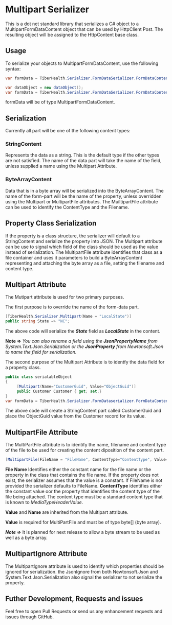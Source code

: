 # Multipart Serializer	

This is a dot net standard library that serializes a C# object to a MultipartFormDataContent object that can be used by HttpClient Post. The resulting object will be assigned to the HttpContent base class.

## Usage

To serialize your objects to MultipartFormDataContent, use the following syntax:

```c#
var formData = TiberHealth.Serializer.FormDataSerializer.FormDataContent(obj);
```

```c#
var dataObject = new dataObject();
var formData = TiberHealth.Serializer.FormDataSerializer.FormDataContent(dataObject);
```

formData will be of type MultipartFormDataContent.

## Serialization

Currently all part will be one of the following content types:

### StringContent

Represents the data as a string. This is the default type if the other types are not satisfied. The name of the data part will take the name of the field, unless supplied a name using the Multipart Attribute.

### ByteArrayContent

Data that is in a byte array will be serialized into the ByteArrayContent. The name of the form-part will be the name of the property, unless overridden using the Multipart or MultipartFile attributes.  The MuiltipartFile attribute can be used to identify the ContentType and the Filename. 

## Property Class Serialization

If the property is a class structure, the serializer will default to a StringContent and serialize the property into JSON. The Multipart attribute can be use to signal which field of the class should be used as the value instead of serialization. The MultipartFile attribute identifies that class as a file container and uses it parameters to build a ByteArrayContent representing and attaching the byte array as a file, setting the filename and content type. 

## Multipart Attribute

The Mutipart attribute is used for two primary purposes.

The first purpose is to override the name of the form-data part.  

```c#
[TiberHealth.Serializer.Multipart(Name = "LocalState")]
public string State => "NC";
```
The above code will serialize the ***State*** field as ***LocalState*** in the content. 

**Note =>** *You can also rename a field using the **JsonPropertyName** from System.Text.Json.Serialization or the **JsonProperty** from Newtonsoft.Json to name the field for serialization.*



The second purpose of the Multipart Attribute is to identfy the data field for a property class. 
```c#
public class serialableObject 
{
     [Multipart(Name="CustomerGuid", Value="ObjectGuid")]
     public Customer Customer { get; set;}
}
var formData = TiberHealth.Serializer.FormDataserializer.FormDataContent(serialableObject);
```

The above code will create a StringContent part called CustomerGuid and place the ObjectGuid value from the Customer record for its value. 

## MultipartFile Attribute

The MultiPartFile attribute is to identify the name, filename and content type of the file to be used for creating the content diposition of the content part. 

```c#
[MultipartFile(FileName = "FileName", ContentType="ContentType", Value="FileBytes", Name="File")]
```
**File Name** Identifies either the constant name for the file name or the property in the class that contains the file name. If the property does not exist, the serializer assumes that the value is a constant. If FileName is not provided the serializer defaults to FileName. 
**ContentType** identifies either the constant value oor the property that identifies the content type of the file being attached. The content type must be a standard content type that is known to *MediaTypeHeaderValue*. 

**Value** and **Name** are inherited from the Multipart attribute. 

**Value** is required for MultiPartFile and must be of type byte[] (byte array).

***Note =>*** It is planned for next release to allow a byte stream to be used as well as a byte array.

## MultipartIgnore Attribute

The MultipartIgnore attribute is used to identify which properties should be ignored for serialization.  the JsonIgnore from both Newtonsoft.Json and System.Text.Json.Serialization also signal the serializer to not serialize the property. 

## Futher Development, Requests and issues

Feel free to open Pull Requests or send us any enhancement requests and issues through GitHub. 

